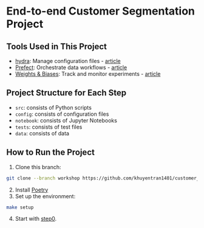 # End-to-end Customer Segmentation Project

## Tools Used in This Project
* [hydra](https://hydra.cc/): Manage configuration files - [article](https://towardsdatascience.com/introduction-to-hydra-cc-a-powerful-framework-to-configure-your-data-science-projects-ed65713a53c6)
* [Prefect](https://www.prefect.io/): Orchestrate data workflows - [article](https://towardsdatascience.com/orchestrate-a-data-science-project-in-python-with-prefect-e69c61a49074)
* [Weights & Biases](https://wandb.ai/): Track and monitor experiments - [article](https://towardsdatascience.com/introduction-to-weight-biases-track-and-visualize-your-machine-learning-experiments-in-3-lines-9c9553b0f99d)

## Project Structure for Each Step
* `src`: consists of Python scripts
* `config`: consists of configuration files
* `notebook`: consists of Jupyter Notebooks
* `tests`: consists of test files
* `data`: consists of data

## How to Run the Project
1. Clone this branch:
```bash
git clone --branch workshop https://github.com/khuyentran1401/customer_segmentation.git
```
2. Install [Poetry](https://python-poetry.org/docs/#installation)
3. Set up the environment:
```bash
make setup
```
4. Start with [step0](./step0).
